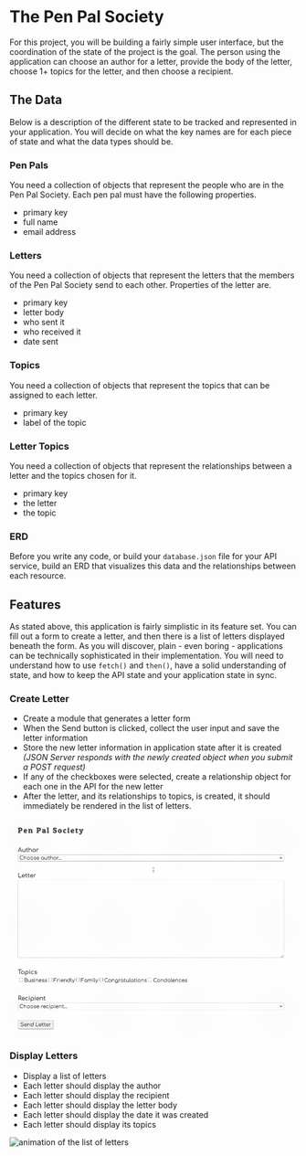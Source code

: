 # The Pen Pal Society

For this project, you will be building a fairly simple user interface, but the coordination of the state of the project is the goal. The person using the application can choose an author for a letter, provide the body of the letter, choose 1+ topics for the letter, and then choose a recipient.


## The Data

Below is a description of the different state to be tracked and represented in your application. You will decide on what the key names are for each piece of state and what the data types should be.

### Pen Pals

You need a collection of objects that represent the people who are in the Pen Pal Society. Each pen pal must have the following properties.

* primary key
* full name
* email address

### Letters

You need a collection of objects that represent the letters that the members of the Pen Pal Society send to each other. Properties of the letter are.

* primary key
* letter body
* who sent it
* who received it
* date sent

### Topics

You need a collection of objects that represent the topics that can be assigned to each letter.

* primary key
* label of the topic

### Letter Topics

You need a collection of objects that represent the relationships between a letter and the topics chosen for it.

* primary key
* the letter
* the topic

### ERD

Before you write any code, or build your `database.json` file for your API service, build an ERD that visualizes this data and the relationships between each resource.

## Features

As stated above, this application is fairly simplistic in its feature set. You can fill out a form to create a letter, and then there is a list of letters displayed beneath the form. As you will discover, plain - even boring - applications can be technically sophisticated in their implementation. You will need to understand how to use `fetch()` and `then()`, have a solid understanding of state, and how to keep the API state and your application state in sync.

### Create Letter

* Create a module that generates a letter form
* When the Send button is clicked, collect the user input and save the letter information
* Store the new letter information in application state after it is created _(JSON Server responds with the newly created object when you submit a POST request)_
* If any of the checkboxes were selected, create a relationship object for each one in the API for the new letter
* After the letter, and its relationships to topics, is created, it should immediately be rendered in the list of letters.

<img src="./pen-pal-initial-form.gif" width="800px" alt="animation of filling out the letter form" />

### Display Letters

* Display a list of letters
* Each letter should display the author
* Each letter should display the recipient
* Each letter should display the letter body
* Each letter should display the date it was created
* Each letter should display its topics

<img src="./pen-pal-list-of-letters.gif" width="800px" alt="animation of the list of letters" />
